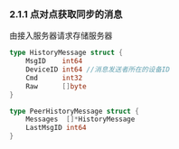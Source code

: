 ### 2.1.1 点对点获取同步的消息

由接入服务器请求存储服务器

```go
type HistoryMessage struct {
    MsgID    int64
    DeviceID int64 //消息发送者所在的设备ID
    Cmd      int32
    Raw      []byte
}

type PeerHistoryMessage struct {
    Messages  []*HistoryMessage
    LastMsgID int64
}
```



